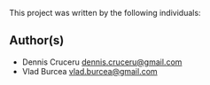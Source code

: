 This project was written by the following individuals:

## Author(s)

* Dennis Cruceru <dennis.cruceru@gmail.com>
* Vlad Burcea <vlad.burcea@gmail.com>
